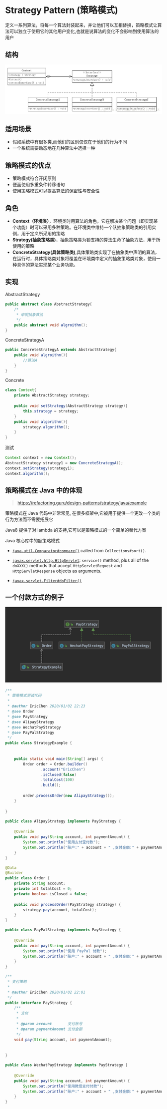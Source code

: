# Strategy Pattern (策略模式)

定义一系列算法，将每一个算法封装起来，并让他们可以互相替换，策略模式让算法可以独立于使用它的其他用户变化,也就是说算法的变化不会影响到使用算法的用户

## 结构




![](assets/5bb987d85d4d2.png)

## 适用场景

- 假如系统中有很多类,而他们的区别仅仅在于他们的行为不同
- 一个系统需要动态地在几种算法中选择一种

## 策略模式的优点

- 策略模式符合开闭原则
- 便面使用多重条件转移语句
- 使用策略模式可以提高算法的保密性与安全性

## 角色

- **Context（环境类）**，环境类时用算法的角色，它在解决某个问题（即实现某个功能）时可以采用多种策略。在环境类中维持一个队抽象策略类的引用实例，用于定义所采用的策略
- **Strategy(抽象策略类)**，抽象策略类为锁支持的算法生命了抽象方法，用于所使用的策略
- **ConcreteStrategy(具体策略类)**,具体策略类实现了在抽象类中声明的算法，在运行时，具体策略类对象将覆盖在环境类中定义的抽象策略类对象，使用一种具体的算法实现某个业务功能。

## 实现

AbstractStrategy

```java
public abstract class AbstractStrategy{
	/*
     * 申明抽象算法
     */
    public abstract void algroithm();
}
```

ConcreteStrategyA 

```java
public ConcreteStrategyA extends AbstractStrategy{
    public void algroithm(){
        //算法A
    }
}
```

Concrete

```java
class Context{
    private AbstractStrategy strategy;
    
    public void setStrategy(AbstractStrategy strategy){
        this.strategy = strategy;
    }
    public void algorithm(){
        strategy.algorithm();
    }
}
```

测试

```java
Context context = new Context();
AbstractStrategy strategy1 = new ConcreteStrategyA();
context.setStrategy(strategy1);
context.algorithm();
```

## 策略模式在 Java 中的体现

> https://refactoring.guru/design-patterns/strategy/java/example

策略模式在 Java 代码中非常常见, 在很多框架中,它被用于提供一个更改一个类的行为方法而不需要拓展它

Java8 提供了对 lambda 的支持,它可以是策略模式的一个简单的替代方案

Java 核心库中的额策略模式

- [`java.util.Comparator#compare()`](http://docs.oracle.com/javase/8/docs/api/java/util/Comparator.html#compare-T-T-) called from `Collections#sort()`.
- [`javax.servlet.http.HttpServlet`](http://docs.oracle.com/javaee/7/api/javax/servlet/http/HttpServlet.html): `service()` method, plus all of the `doXXX()` methods that accept `HttpServletRequest` and `HttpServletResponse` objects as arguments.

- [`javax.servlet.Filter#doFilter()`](http://docs.oracle.com/javaee/7/api/javax/servlet/Filter.html#doFilter-javax.servlet.ServletRequest-javax.servlet.ServletResponse-javax.servlet.FilterChain-)

## 一个付款方式的例子

![image-20200102222620611](assets/image-20200102222620611.png)



```java
/**
 * 策略模式测试代码
 *
 * @author EricChen 2020/01/02 22:23
 * @see Order
 * @see PayStrategy
 * @see AlipayStrategy
 * @see WechatPayStrategy
 * @see PayPalStrategy
 */
public class StrategyExample {


    public static void main(String[] args) {
        Order order = Order.builder()
                .account("EricChen")
                .isClosed(false)
                .totalCost(100)
                .build();

        order.processOrder(new AlipayStrategy());
    }

}

```

```java
public class AlipayStrategy implements PayStrategy {

    @Override
    public void pay(String account, int paymentAmount) {
        System.out.println("使用支付宝付款");
        System.out.println("账户:" + account + " ,支付金额:" + paymentAmount);
    }
}
```

```java
@Data
@Builder
public class Order {
    private String account;
    private int totalCost = 0;
    private boolean isClosed = false;

    public void processOrder(PayStrategy strategy) {
        strategy.pay(account, totalCost);
    }
}

```

```java
public class PayPalStrategy implements PayStrategy {

    @Override
    public void pay(String account, int paymentAmount) {
        System.out.println("使用 PayPal 付款");
        System.out.println("账户:" + account + " ,支付金额:" + paymentAmount);
    }
}
```

```java
/**
 * 支付策略
 *
 * @author EricChen 2020/01/02 22:01
 */
public interface PayStrategy {
    /**
     * 支付
     *
     * @param account       支付账号
     * @param paymentAmount 支付金额
     */
    void pay(String account, int paymentAmount);


}
```

```java
public class WechatPayStrategy implements PayStrategy {

    @Override
    public void pay(String account, int paymentAmount) {
        System.out.println("使用微信支付付款");
        System.out.println("账户:" + account + " ,支付金额:" + paymentAmount);
    }
}

```

